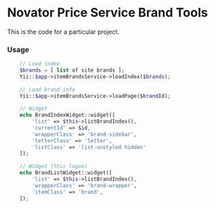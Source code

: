 Novator Price Service Brand Tools
=================================
This is the code for a particular project.

### Usage
```php
    // Load index
    $brands = [ list of site brands ];
    Yii::$app->itemBrandsService->loadIndex($brands);
    
    // Load brand info
    Yii::$app->itemBrandsService->loadPage($brandId);
    
    // Widget
    echo BrandIndexWidget::widget([
        'list' => $this->listBrandIndex(),
        'currentId' => $id,
        'wrapperClass' => 'brand-sidebar',
        'letterClass' => 'letter',
        'listClass' => 'list-unstyled hidden'
    ]);
    
    // Widget (this logos)
    echo BrandListWidget::widget([
        'list' => $this->listBrandIndex(),
        'wrapperClass' => 'brand-wrapper',
        'itemClass' => 'brand',
    ]);
```